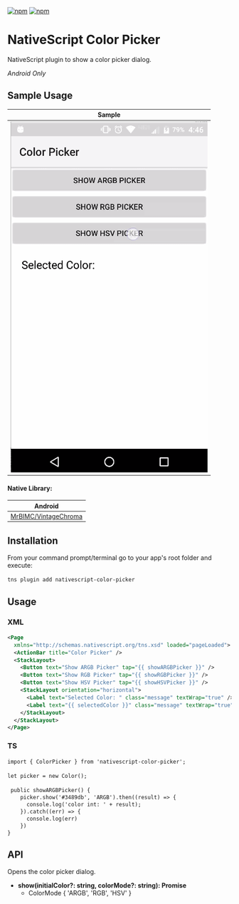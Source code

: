 [![npm](https://img.shields.io/npm/v/nativescript-color-picker.svg)](https://www.npmjs.com/package/nativescript-color-picker)
[![npm](https://img.shields.io/npm/dt/nativescript-color-picker.svg?label=npm%20downloads)](https://www.npmjs.com/package/nativescript-color-picker)

# NativeScript Color Picker
NativeScript plugin to show a color picker dialog.
 
*Android Only*

## Sample Usage

Sample      |
------------|
![Sample](./screens/cpicker.gif) |

#### Native Library: 
Android |
---------- |
[MrBIMC/VintageChroma](https://github.com/MrBIMC/VintageChroma) |


## Installation
From your command prompt/terminal go to your app's root folder and execute:

`tns plugin add nativescript-color-picker`

## Usage

### XML
```XML
<Page 
  xmlns="http://schemas.nativescript.org/tns.xsd" loaded="pageLoaded">
  <ActionBar title="Color Picker" />
  <StackLayout>
    <Button text="Show ARGB Picker" tap="{{ showARGBPicker }}" />
    <Button text="Show RGB Picker" tap="{{ showRGBPicker }}" />
    <Button text="Show HSV Picker" tap="{{ showHSVPicker }}" />
    <StackLayout orientation="horizontal">
      <Label text="Selected Color: " class="message" textWrap="true" />
      <Label text="{{ selectedColor }}" class="message" textWrap="true"/>
    </StackLayout>
  </StackLayout>
</Page>
```

### TS
```TS
import { ColorPicker } from 'nativescript-color-picker';

let picker = new Color();

 public showARGBPicker() {
    picker.show('#3489db', 'ARGB').then((result) => {
      console.log('color int: ' + result);
    }).catch((err) => {
      console.log(err)
    })
}

```

## API

 Opens the color picker dialog.
- **show(initialColor?: string, colorMode?: string): Promise<number>**
    - ColorMode { 'ARGB', 'RGB', 'HSV' }